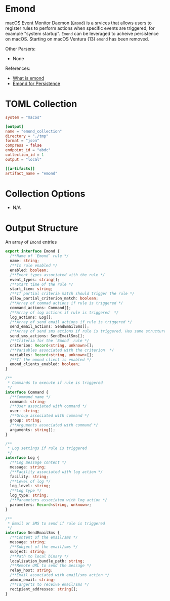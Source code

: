 # Emond

macOS Event Monitor Daemon (`Emond`) is a srvices that allows users to register
rules to perform actions when specific events are triggered, for example "system
startup". `Emond` can be leveraged to acheive persistence on macOS. Starting on
macOS Ventura (13) `emond` has been removed.

Other Parsers:

- None

References:

- [What is emond](https://magnusviri.com/what-is-emond.html)
- [Emond for Persistence](https://www.xorrior.com/emond-persistence/)

# TOML Collection

```toml
system = "macos"

[output]
name = "emond_collection"
directory = "./tmp"
format = "json"
compress = false
endpoint_id = "abdc"
collection_id = 1
output = "local"

[[artifacts]]
artifact_name = "emond"
```

# Collection Options

- N/A

# Output Structure

An array of `Emond` entries

```typescript
export interface Emond {
  /**Name of `Emond` rule */
  name: string;
  /**Is rule enabled */
  enabled: boolean;
  /**Event types associated with the rule */
  event_types: string[];
  /**Start time of the rule */
  start_tiem: string;
  /**If partial criteria match should trigger the rule */
  allow_partial_criterion_match: boolean;
  /**Array of commad actions if rule is triggered */
  command_actions: Command[];
  /**Array of log actions if rule is triggered  */
  log_actions: Log[];
  /**Array of send email actions if rule is triggered */
  send_email_actions: SendEmailSms[];
  /**Array of send sms actions if rule is triggered. Has same structure as send email */
  send_sms_actions: SendEmailSms[];
  /**Criteria for the `Emond` rule */
  criterion: Record<string, unknown>[];
  /**Variables associated with the criterion  */
  variables: Record<string, unknown>[];
  /**If the emond client is enabled */
  emond_clients_enabled: boolean;
}

/**
 * Commands to execute if rule is triggered
 */
interface Command {
  /**Command name */
  command: string;
  /**User associated with command */
  user: string;
  /**Group associated with command */
  group: string;
  /**Arguments associated with command */
  arguments: string[];
}

/**
 * Log settings if rule is triggered
 */
interface Log {
  /**Log message content */
  message: string;
  /**Facility associated with log action */
  facility: string;
  /**Level of log */
  log_level: string;
  /**Log type */
  log_type: string;
  /**Parameters associated with log action */
  parameters: Record<string, unknown>;
}

/**
 * Email or SMS to send if rule is triggered
 */
interface SendEmailSms {
  /**Content of the email/sms */
  message: string;
  /**Subject of the email/sms */
  subject: string;
  /**Path to local binary */
  localization_bundle_path: string;
  /**Remote URL to send the message */
  relay_host: string;
  /**Email associated with email/sms action */
  admin_email: string;
  /**Targerts to receive email/sms */
  recipient_addresses: string[];
}
```
